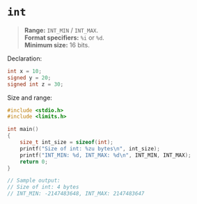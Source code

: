 # `int`

> **Range:** `INT_MIN` / `INT_MAX`.  
> **Format specifiers:** `%i` or `%d`.  
> **Minimum size:** 16 bits.

Declaration:

```c
int x = 10;
signed y = 20;
signed int z = 30;
```

Size and range:

```c
#include <stdio.h>
#include <limits.h>

int main()
{
    size_t int_size = sizeof(int);
    printf("Size of int: %zu bytes\n", int_size);
    printf("INT_MIN: %d, INT_MAX: %d\n", INT_MIN, INT_MAX);
    return 0;
}

// Sample output:
// Size of int: 4 bytes
// INT_MIN: -2147483648, INT_MAX: 2147483647
```